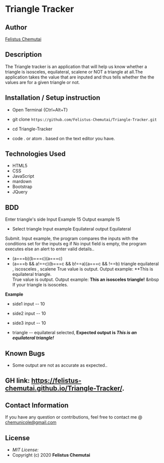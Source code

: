# Triangle Tracker

## Author

[Felistus Chemutai](https://github.com/Felistus-Chemutai/Triangle-Tracker.git)

## Description
The Triangle tracker is an application that will help us know whether a triangle is isosceles, equilateral, scalene or NOT a triangle at all.The application takes the value that are inputed and thus tells whether the the values are for a given triangle or not.


## Installation / Setup instruction
* Open Terminal {Ctrl+Alt+T}

* git clone ```https://github.com/Felistus-Chemutai/Triangle-Tracker.git```

* cd Triangle-Tracker

* code . or atom . based on the text editor you have.

## Technologies Used

* HTML5
* CSS
* JavaScript
* mardown
* Bootstrap
* JQuery

## BDD
Enter triangle's side
     Input Example 15
     Output example 15

* Select triangle 
    Input example Equilateral
    output Equilateral

Submit.
Input example, the program compares the inputs with the conditions set for the inputs eg if No input field is empty, the program executes else an alert to enter valid details..
* (a===b)(b===c)(a===c)
* (a===b && a!==c)(b===c && b!==a)(a===c && !==b)
  triangle equilateral , iscosceles , scalene
True value is output. Output example: **This is equilateral triangle.<br/>
True value is output. Output example: **This an isosceles triangle!** &nbsp If your triangle is isosceles.  

**Example**
* side1 input -- 10
* side2 input   -- 10
* side3 input  -- 10

* triangle -- equilateral selected,
**Expected output is *This is an equilateral triangle!*** 

## Known Bugs
* Some output are not as accurate as expected..

## GH link: https://felistus-chemutai.github.io/Triangle-Tracker/.

## Contact Information 

If you have any question or contributions, feel free to contact me @ chemunicole@gmail.com

## License
* *MIT License:*
* Copyright (c) 2020 **Felistus Chemutai**
